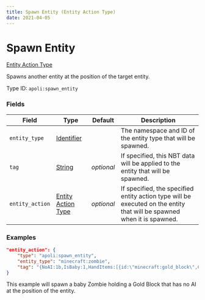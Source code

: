 ```yaml
---
title: Spawn Entity (Entity Action Type)
date: 2021-04-05
---
```


# Spawn Entity

[Entity Action Type](../entity_action_types.md)

Spawns another entity at the position of the target entity.

Type ID: `apoli:spawn_entity`

### Fields

Field  | Type | Default | Description
-------|------|---------|------------
`entity_type` | [Identifier](../data_types/identifier.md) | | The namespace and ID of the entity type that will be spawned.
`tag` | [String](../data_types/string.md) | _optional_ | If specified, this NBT data will be applied to the entity that will be spawned.
`entity_action` | [Entity Action Type](../entity_action_types.md) | _optional_ | If specified, the specified entity action type will be executed on the entity that will be spawned when it is spawned.

### Examples

```json
"entity_action": {
    "type": "apoli:spawn_entity",
    "entity_type": "minecraft:zombie",
    "tag": "{NoAI:1b,IsBaby:1,HandItems:[{id:\"minecraft:gold_block\",Count:1},{}]}"
}
```

This example will spawn a baby Zombie holding a Gold Block that has no AI at the position of the entity.
